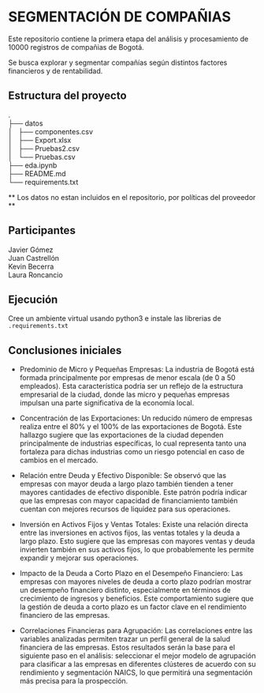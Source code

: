 # SEGMENTACIÓN DE COMPAÑIAS

Este repositorio contiene la primera etapa del análisis y procesamiento de 10000 registros de compañias de Bogotá.

Se busca explorar y segmentar compañías según distintos factores financieros y de rentabilidad.

## Estructura del proyecto

.  
├── datos  
│   ├── componentes.csv  
│   ├── Export.xlsx  
│   ├── Pruebas2.csv  
│   └── Pruebas.csv  
├── eda.ipynb  
├── README.md  
└── requirements.txt  

** Los datos no estan incluidos en el repositorio, por políticas del proveedor **

## Participantes

Javier Gómez  
Juan Castrellón  
Kevin Becerra  
Laura Roncancio  

## Ejecución

Cree un ambiente virtual usando python3 e instale las librerias de `.requirements.txt`

## Conclusiones iniciales

- Predominio de Micro y Pequeñas Empresas: La industria de Bogotá está formada principalmente por empresas de menor escala (de 0 a 50 empleados). Esta característica podría ser un reflejo de la estructura empresarial de la ciudad, donde las micro y pequeñas empresas impulsan una parte significativa de la economía local.

- Concentración de las Exportaciones: Un reducido número de empresas realiza entre el 80% y el 100% de las exportaciones de Bogotá. Este hallazgo sugiere que las exportaciones de la ciudad dependen principalmente de industrias específicas, lo cual representa tanto una fortaleza para dichas industrias como un riesgo potencial en caso de cambios en el mercado.

- Relación entre Deuda y Efectivo Disponible: Se observó que las empresas con mayor deuda a largo plazo también tienden a tener mayores cantidades de efectivo disponible. Este patrón podría indicar que las empresas con mayor capacidad de financiamiento también cuentan con mejores recursos de liquidez para sus operaciones.

- Inversión en Activos Fijos y Ventas Totales: Existe una relación directa entre las inversiones en activos fijos, las ventas totales y la deuda a largo plazo. Esto sugiere que las empresas con mayores ventas y deuda invierten también en sus activos fijos, lo que probablemente les permite expandir y mejorar sus operaciones.

- Impacto de la Deuda a Corto Plazo en el Desempeño Financiero: Las empresas con mayores niveles de deuda a corto plazo podrían mostrar un desempeño financiero distinto, especialmente en términos de crecimiento de ingresos y beneficios. Este comportamiento sugiere que la gestión de deuda a corto plazo es un factor clave en el rendimiento financiero de las empresas.

- Correlaciones Financieras para Agrupación: Las correlaciones entre las variables analizadas permiten trazar un perfil general de la salud financiera de las empresas. Estos resultados serán la base para el siguiente paso en el análisis: seleccionar el mejor modelo de agrupación para clasificar a las empresas en diferentes clústeres de acuerdo con su rendimiento y segmentación NAICS, lo que permitirá una segmentación más precisa para la prospección.
